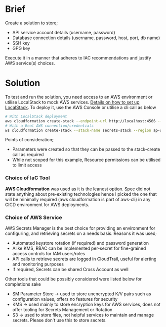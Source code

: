 # Brief

Create a solution to store;
- API service account details (username, password)
- Database connection details (username, password, host, port, db name)
- SSH key
- GPG key

Execute it in a manner that adheres to IAC recommendations and justify AWS service(s) choices.

# Solution
To test and run the solution, you need access to an AWS environment or utilise LocalStack to mock AWS services. [Details on how to set up LocalStack](https://hub.docker.com/r/localstack/localstack/).
To deploy it, use the AWS Console or utilise a cli call as below
```bash
# With LocalStack deployment
aws cloudformation create-stack --endpoint-url http://localhost:4566 --stack-name secrets-stack --region ap-southeast-2 --template-body file://secrets-stack.yaml
# With a Real AWS connection/credentials
ws cloudformation create-stack --stack-name secrets-stack --region ap-southeast-2 --template-body file://secrets-stack.yaml --profile personal
```
Points of consideration;
- Parameters were created so that they can be passed to the stack-create call as required
- While not scoped for this example, Resource permissions can be utilised to limit access

### Choice of IaC Tool
**AWS Cloudformation** was used as it is the leanest option. Spec did not state anything about pre-existing technologies hence I picked the one that will be minimally required (aws cloudformation is part of aws-cli) in any CICD environment for AWS deployments.


### Choice of AWS Service
AWS Secrets Manager is the best choice for providing an environment for configuring, and retrieving secrets on a needs basis. Reasons it was used;

- Automated keystore rotation (if required) and password generation
- Alike KMS, RBAC can be implemented per-secret for fine-grained access controls for IAM users/roles
- API calls to retrieve secrets are logged in CloudTrail, useful for alerting and monitoring purposes
- If required, Secrets can be shared Cross Account as well

Other tools that could be possibly considered were listed below for completions sake

- SM Parameter Store -> used to store unencrypted K/V pairs such as configuration values, offers no features for security
- KMS -> used mainly to store encryption keys for AWS services, does not offer tooling for Secrets Management or Rotation
- S3 -> used to store files, not helpful services to maintain and manage secrets. Please don't use this to store secrets.